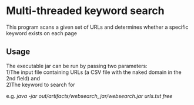 # Multi-threaded keyword search
This program scans a given set of URLs and determines whether a specific keyword exists on each page

## Usage
The executable jar can be run by passing two parameters: <br />
1)The input file containing URLs (a CSV file with the naked domain in the 2nd field) and <br />
2)The keyword to search for

e.g.
<i>java -jar out/artifacts/websearch_jar/websearch.jar urls.txt free</i>

